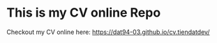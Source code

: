 <h1>This is my CV online Repo</h1>
Checkout my CV online here: <a href="https://dat94-03.github.io/cv.tiendatdev/">https://dat94-03.github.io/cv.tiendatdev/</a>
